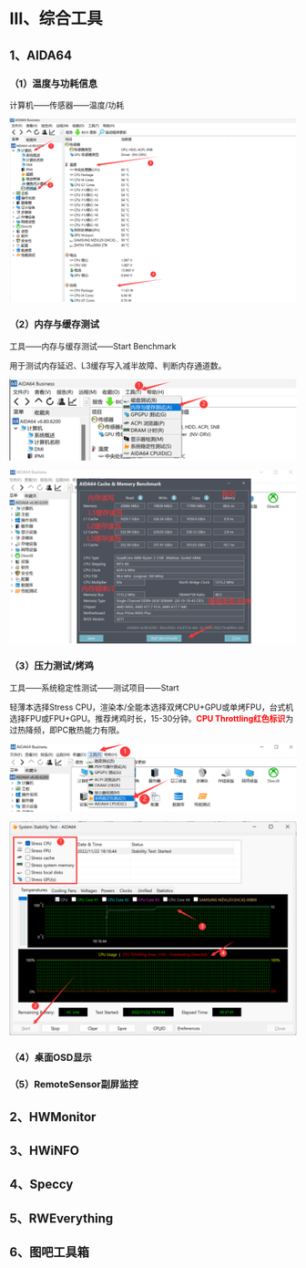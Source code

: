 # Ⅲ、综合工具
## 1、AIDA64

### （1）温度与功耗信息

计算机——传感器——温度/功耗

![image-20221122175415270](imgs/image-20221122175415270.png)

### （2）内存与缓存测试

工具——内存与缓存测试——Start Benchmark

用于测试内存延迟、L3缓存写入减半故障、判断内存通道数。

![image-20221122180054583](imgs/image-20221122180054583.png)

![image-20221122180951166](imgs/image-20221122180951166.png)

### （3）压力测试/烤鸡

工具——系统稳定性测试——测试项目——Start

轻薄本选择Stress CPU，渲染本/全能本选择双烤CPU+GPU或单烤FPU，台式机选择FPU或FPU+GPU。推荐烤鸡时长，15-30分钟。<font color="red">**CPU Throttling红色标识**</font>为过热降频，即PC散热能力有限。

![image-20221122181244532](imgs/image-20221122181244532.png)

![image-20221122185524367](imgs/image-20221122185524367.png)

### （4）桌面OSD显示

### （5）RemoteSensor副屏监控





## 2、HWMonitor

## 3、HWiNFO

## 4、Speccy

## 5、RWEverything

## 6、图吧工具箱



